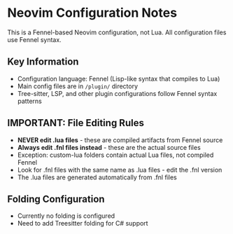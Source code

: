 # Neovim Configuration Notes

This is a Fennel-based Neovim configuration, not Lua. All configuration files use Fennel syntax.

## Key Information
- Configuration language: Fennel (Lisp-like syntax that compiles to Lua)
- Main config files are in `/plugin/` directory
- Tree-sitter, LSP, and other plugin configurations follow Fennel syntax patterns

## IMPORTANT: File Editing Rules
- **NEVER edit .lua files** - these are compiled artifacts from Fennel source
- **Always edit .fnl files instead** - these are the actual source files
- Exception: custom-lua folders contain actual Lua files, not compiled Fennel
- Look for .fnl files with the same name as .lua files - edit the .fnl version
- The .lua files are generated automatically from .fnl files

## Folding Configuration
- Currently no folding is configured
- Need to add Treesitter folding for C# support